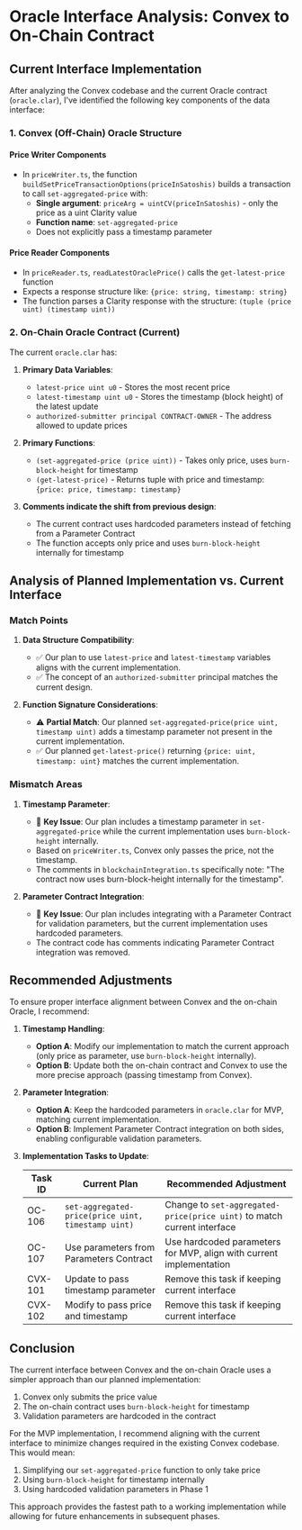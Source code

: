 # Oracle Interface Analysis: Convex to On-Chain Contract

## Current Interface Implementation

After analyzing the Convex codebase and the current Oracle contract (`oracle.clar`), I've identified the following key components of the data interface:

### 1. Convex (Off-Chain) Oracle Structure

#### Price Writer Components

- In `priceWriter.ts`, the function `buildSetPriceTransactionOptions(priceInSatoshis)` builds a transaction to call `set-aggregated-price` with:
  - **Single argument**: `priceArg = uintCV(priceInSatoshis)` - only the price as a uint Clarity value
  - **Function name**: `set-aggregated-price`
  - Does not explicitly pass a timestamp parameter

#### Price Reader Components

- In `priceReader.ts`, `readLatestOraclePrice()` calls the `get-latest-price` function
- Expects a response structure like: `{price: string, timestamp: string}`
- The function parses a Clarity response with the structure: `(tuple (price uint) (timestamp uint))`

### 2. On-Chain Oracle Contract (Current)

The current `oracle.clar` has:

1. **Primary Data Variables**:

   - `latest-price uint u0` - Stores the most recent price
   - `latest-timestamp uint u0` - Stores the timestamp (block height) of the latest update
   - `authorized-submitter principal CONTRACT-OWNER` - The address allowed to update prices

2. **Primary Functions**:

   - `(set-aggregated-price (price uint))` - Takes only price, uses `burn-block-height` for timestamp
   - `(get-latest-price)` - Returns tuple with price and timestamp: `{price: price, timestamp: timestamp}`

3. **Comments indicate the shift from previous design**:
   - The current contract uses hardcoded parameters instead of fetching from a Parameter Contract
   - The function accepts only price and uses `burn-block-height` internally for timestamp

## Analysis of Planned Implementation vs. Current Interface

### Match Points

1. **Data Structure Compatibility**:

   - ✅ Our plan to use `latest-price` and `latest-timestamp` variables aligns with the current implementation.
   - ✅ The concept of an `authorized-submitter` principal matches the current design.

2. **Function Signature Considerations**:
   - ⚠️ **Partial Match**: Our planned `set-aggregated-price(price uint, timestamp uint)` adds a timestamp parameter not present in the current implementation.
   - ✅ Our planned `get-latest-price()` returning `{price: uint, timestamp: uint}` matches the current implementation.

### Mismatch Areas

1. **Timestamp Parameter**:

   - 🔴 **Key Issue**: Our plan includes a timestamp parameter in `set-aggregated-price` while the current implementation uses `burn-block-height` internally.
   - Based on `priceWriter.ts`, Convex only passes the price, not the timestamp.
   - The comments in `blockchainIntegration.ts` specifically note: "The contract now uses burn-block-height internally for the timestamp".

2. **Parameter Contract Integration**:
   - 🔴 **Key Issue**: Our plan includes integrating with a Parameter Contract for validation parameters, but the current implementation uses hardcoded parameters.
   - The contract code has comments indicating Parameter Contract integration was removed.

## Recommended Adjustments

To ensure proper interface alignment between Convex and the on-chain Oracle, I recommend:

1. **Timestamp Handling**:

   - **Option A**: Modify our implementation to match the current approach (only price as parameter, use `burn-block-height` internally).
   - **Option B**: Update both the on-chain contract and Convex to use the more precise approach (passing timestamp from Convex).

2. **Parameter Integration**:

   - **Option A**: Keep the hardcoded parameters in `oracle.clar` for MVP, matching current implementation.
   - **Option B**: Implement Parameter Contract integration on both sides, enabling configurable validation parameters.

3. **Implementation Tasks to Update**:

   | Task ID | Current Plan                                       | Recommended Adjustment                                                  |
   | ------- | -------------------------------------------------- | ----------------------------------------------------------------------- |
   | OC-106  | `set-aggregated-price(price uint, timestamp uint)` | Change to `set-aggregated-price(price uint)` to match current interface |
   | OC-107  | Use parameters from Parameters Contract            | Use hardcoded parameters for MVP, align with current implementation     |
   | CVX-101 | Update to pass timestamp parameter                 | Remove this task if keeping current interface                           |
   | CVX-102 | Modify to pass price and timestamp                 | Remove this task if keeping current interface                           |

## Conclusion

The current interface between Convex and the on-chain Oracle uses a simpler approach than our planned implementation:

1. Convex only submits the price value
2. The on-chain contract uses `burn-block-height` for timestamp
3. Validation parameters are hardcoded in the contract

For the MVP implementation, I recommend aligning with the current interface to minimize changes required in the existing Convex codebase. This would mean:

1. Simplifying our `set-aggregated-price` function to only take price
2. Using `burn-block-height` for timestamp internally
3. Using hardcoded validation parameters in Phase 1

This approach provides the fastest path to a working implementation while allowing for future enhancements in subsequent phases.

